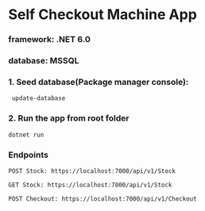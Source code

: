 # Self Checkout Machine App
### framework: .NET 6.0
### database: MSSQL

### 1. Seed database(Package manager console):

	 update-database
	 
### 2.  Run the app from root folder
	dotnet run


### Endpoints

	POST Stock: https://localhost:7000/api/v1/Stock

	GET Stock: https://localhost:7000/api/v1/Stock

	POST Checkout: https://localhost:7000/api/v1/Checkout
